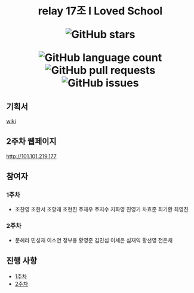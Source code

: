 <h1 align="center">
relay 17조 I Loved School
  
![GitHub stars](https://img.shields.io/github/stars/boostcamp-2020/relay_17?style=social)

![GitHub language count](https://img.shields.io/github/languages/count/boostcamp-2020/relay_17) ![GitHub pull requests](https://img.shields.io/github/issues-pr/boostcamp-2020/relay_17?color=green) ![GitHub issues](https://img.shields.io/github/issues/boostcamp-2020/relay_17)  

</h1>

## 기획서
[wiki](https://github.com/boostcamp-2020/relay_17/wiki/1%EC%A3%BC%EC%B0%A8-%EA%B8%B0%ED%9A%8D%EC%84%9C)

## 2주차 웹페이지
http://101.101.219.177

## 참여자

### 1주차
- 조찬영 조한서 조항래 조현진 주재우 주지수 지화영 진영기 차효준 최기환 최영진

### 2주차
- 문혜라 민성재 이소연 정부용 황영준 김민섭 이세은 심재익 황선영 전은채

## 진행 사항

- [1주차](https://github.com/boostcamp-2020/relay_17/wiki/1%EC%A3%BC%EC%B0%A8-%EC%9D%98%EA%B2%AC-%EB%AA%A9%EB%A1%9D)
- [2주차](https://github.com/boostcamp-2020/relay_17/wiki/2%EC%A3%BC%EC%B0%A8-%EC%A7%84%ED%96%89-%EC%82%AC%ED%95%AD)

